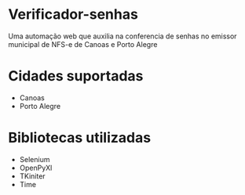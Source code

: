 # Verificador-senhas
Uma automação web que auxilia na conferencia de senhas no emissor municipal de NFS-e de Canoas e Porto Alegre

# Cidades suportadas

 - Canoas
 - Porto Alegre

# Bibliotecas utilizadas
 - Selenium
 - OpenPyXl
 - TKiniter
 - Time
